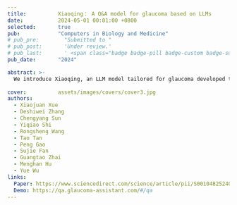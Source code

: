 ```yaml
---
title:          Xiaoqing： A Q&A model for glaucoma based on LLMs
date:           2024-05-01 00:01:00 +0800
selected:       true
pub:            "Computers in Biology and Medicine"
# pub_pre:        "Submitted to "
# pub_post:       'Under review.'
# pub_last:       ' <span class="badge badge-pill badge-custom badge-success">Spotlight</span>'
pub_date:       "2024"

abstract: >-
  We introduce Xiaoqing, an LLM model tailored for glaucoma developed through comparative and experiential experiments, demonstrating it can better serve glaucoma patients and medical research compared to general and clinical AI assistants by providing more informative and readable responses to glaucoma-related questions in Chinese.
  
cover:          assets/images/covers/cover3.jpg
authors:
  - Xiaojuan Xue
  - Deshiwei Zhang
  - Chengyang Sun
  - Yiqiao Shi
  - Rongsheng Wang
  - Tao Tan
  - Peng Gao
  - Sujie Fan
  - Guangtao Zhai
  - Menghan Hu
  - Yue Wu
links:
  Paper: https://www.sciencedirect.com/science/article/pii/S0010482524004839
  Demo: https://qa.glaucoma-assistant.com/#/qa
---
```


